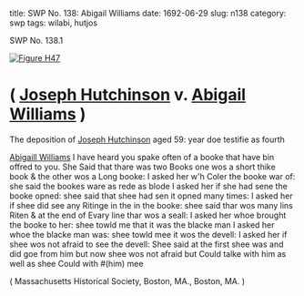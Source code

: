 title: SWP No. 138: Abigail Williams
date: 1692-06-29
slug: n138
category: swp
tags: wilabi, hutjos




<div markdown class="doc" id="n138.1">

<div class="doc_id">SWP No. 138.1</div>



<span markdown class="figure">[![Figure H47](archives/MassHist/gifs/H47.gif)](archives/MassHist/large/H47.jpg)</span>


# ( [Joseph Hutchinson](/tag/hutjos.html) v. [Abigail Williams](/tag/wilabi.html) )

The deposition of [Joseph Hutchinson](/tag/hutjos.html) aged 59: year doe testifie as fourth

[Abigaill Williams](/tag/wilabi.html) I have heard you spake often of a booke that have bin offred to you. She Said that thare was two Books one wos a short thike book & the other wos a Long booke: I asked her w'h Coler the booke war of: she said the bookes ware as rede as blode I asked her if she had sene the booke opned: shee said that shee had sen it opned many times: I asked her if shee did see any Ritinge in the in the booke: shee said thar wos many lins Riten & at the end of Evary line thar wos a seall: I asked her whoe brought the booke to her: shee towld me that it was the blacke man I asked her whoe the blacke man was: shee towld mee it wos the devell: I asked her if shee wos not afraid to see the devell: Shee said at the first shee was and did goe from him but now shee wos not afraid but Could talke with him as well as shee Could with #(him) mee

( Massachusetts Historical Society, Boston, MA., Boston, MA. )


</div>

